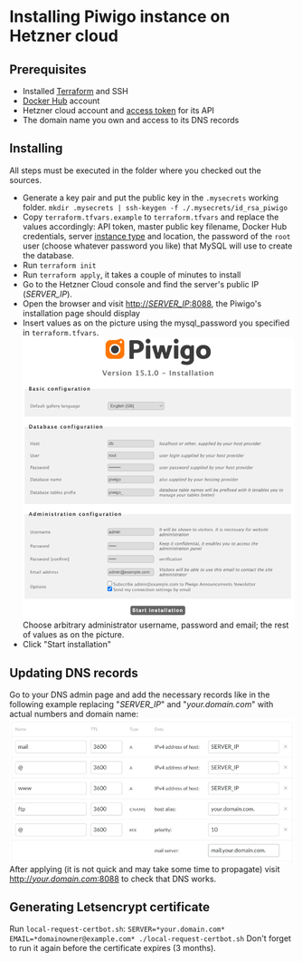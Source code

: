 # Installing Piwigo instance on Hetzner cloud
## Prerequisites
* Installed [Terraform](https://developer.hashicorp.com/terraform/install) and SSH
* [Docker Hub](https://app.docker.com/signup) account
* Hetzner cloud account and [access token](doc/access_token.md) for its API
* The domain name you own and access to its DNS records

## Installing
All steps must be executed in the folder where you checked out the sources.
* Generate a key pair and put the public key in the `.mysecrets` working folder.
`mkdir .mysecrets | ssh-keygen -f ./.mysecrets/id_rsa_piwigo`
* Copy `terraform.tfvars.example` to `terraform.tfvars` and replace the values accordingly:
API token, master public key filename, Docker Hub credentials, server [instance type](https://www.hetzner.com/cloud/) and location, the password of the `root` user (choose whatever password you like) that MySQL will use to create the database. 
* Run `terraform init`
* Run `terraform apply`, it takes a couple of minutes to install
* Go to the Hetzner Cloud console and find the server's public IP (*SERVER_IP*).
* Open the browser and visit [http://*SERVER_IP*:8088](), the Piwigo's installation page should display
* Insert values as on the picture using the mysql_password you specified in `terraform.tfvars`.
![Installation page](doc/piwigo_install.png)
Choose arbitrary administrator username, password and email; the rest of values as on the picture.
* Click "Start installation"

## Updating DNS records
Go to your DNS admin page and add the necessary records like in the following example replacing "*SERVER_IP*" and "*your.domain.com*" with actual numbers and domain name:
![DNS page](doc/dns_install.png)
After applying (it is not quick and may take some time to propagate) visit [http://*your.domain.com*:8088]() to check that DNS works.

## Generating Letsencrypt certificate
Run `local-request-certbot.sh`:
`SERVER=*your.domain.com* EMAIL=*domainowner@example.com* ./local-request-certbot.sh`
Don't forget to run it again before the certificate expires (3 months).